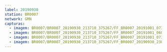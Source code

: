 ```yaml
---
label: 20190930
station: BR0007
network: GMN
capturas:
  - imagem: BR0007/BR0007_20190930_213710_375267/FF_BR0007_20191001_073831_771_1018624.fits_maxpixel.jpg
  - imagem: BR0007/BR0007_20190930_213710_375267/FF_BR0007_20191001_060022_783_0859648.fits_maxpixel.jpg
  - imagem: BR0007/BR0007_20190930_213710_375267/FF_BR0007_20191001_073748_513_1017600.fits_maxpixel.jpg
  - imagem: BR0007/BR0007_20190930_213710_375267/FF_BR0007_20190930_230949_181_0160256.fits_maxpixel.jpg
---
```

